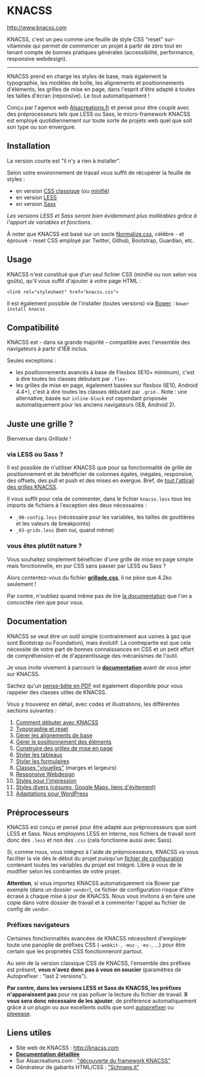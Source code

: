 # KNACSS

http://www.knacss.com

KNACSS, c'est un peu comme une feuille de style CSS "reset" sur-vitaminée qui permet de commencer un projet à partir de zéro tout en tenant compte de bonnes pratiques générales (accessibilité, performance, responsive webdesign).

<hr>

KNACSS prend en charge les styles de base, mais également la typographie, les modèles de boîte, les alignements et positionnements d'éléments, les grilles de mise en page, dans l'esprit d'être adapté à toutes les tailles d'écran (reponsive). Le tout automatiquement !

Conçu par l'agence web [Alsacreations.fr](http://alsacreations.fr) et pensé pour être couplé avec des préprocesseurs tels que LESS ou Sass, le micro-framework KNACSS est employé quotidiennement sur toute sorte de projets web quel que soit son type ou son envergure.

## Installation

La version courte est "il n'y a rien à installer".

Selon votre environnement de travail vous suffit de récupérer la feuille de styles :

- en version [CSS classique](https://raw.githubusercontent.com/raphaelgoetter/KNACSS/master/css/knacss-unminified.css) (ou [minifié](vhttps://raw.githubusercontent.com/raphaelgoetter/KNACSS/master/css/knacss.css))
- en version [LESS](https://github.com/raphaelgoetter/KNACSS/tree/master/less)
- en version [Sass](https://github.com/raphaelgoetter/KNACSS/tree/master/sass)

_Les versions LESS et Sass seront bien évidemment plus malléables grâce à l'apport de variables et fonctions._

À noter que KNACSS est basé sur un socle [Normalize.css](http://necolas.github.io/normalize.css/), célèbre - et éprouvé - reset CSS employé par Twitter, Github, Bootstrap, Guardian, etc.

## Usage

KNACSS n'est constitué que d'un seul fichier CSS (minifié ou non selon vos goûts), qu'il vous suffit d'ajouter à votre page HTML :

    <link rel="stylesheet" href="knacss.css">

Il est également possible de l'installer (toutes versions) via [Bower](http://bower.io/) : ```bower install knacss```

## Compatibilité

KNACSS est - dans sa grande majorité - compatible avec l'ensemble des navigateurs à partir d'IE8 inclus.

Seules exceptions :

- les positionnements avancés à base de Flexbox (IE10+ minimum), c'est à dire toutes les classes débutant par `.flex-`
- les grilles de mise en page, également basées sur flexbox  (IE10, Android 4.4+), c'est à dire toutes les classes débutant par `.grid-`. Note : une alternative, basée sur `inline-block` est cependant proposée automatiquement pour les anciens navigateurs (IE8, Android 2).

## Juste une grille ?

Bienvenue dans *Grillade* !

### via LESS ou Sass ?

Il est possible de n'utiliser KNACSS que pour sa fonctionnalité de grille de positionnement et de bénéficier de colonnes égales, inégales, responsive, des offsets, des pull et push et des mises en exergue. Bref, de [tout l'attirail des grilles KNACSS](https://github.com/alsacreations/KNACSS/blob/master/doc/03-grilles.md).

Il vous suffit pour cela de commenter, dans le fichier `knacss.less` tous les imports de fichiers à l'exception des deux nécessaires :
- `_00-config.less` (nécessaire pour les variables, les tailles de gouttières et les valeurs de breakpoints)
- `_03-grids.less` (ben oui, quand même)

### vous êtes plutôt nature ?

Vous souhaitez simplement bénéficier d'une grille de mise en page simple mais fonctionnelle, en pur CSS sans passer par LESS ou Sass&nbsp;?

Alors contentez-vous du fichier <a href="https://raw.githubusercontent.com/alsacreations/KNACSS/master/css/grillade.css"><strong>grillade.css</strong></a>, il ne pèse que 4.2ko seulement&nbsp;!

Par contre, n'oubliez quand même pas de lire [la documentation](https://github.com/alsacreations/KNACSS/blob/master/doc/03-grilles.md) que l'on a concoctée rien que pour vous.

## Documentation

KNACSS se veut être un outil simple (contrairement aux usines à gaz que sont Bootstrap ou Foundation), mais évolutif.
La contrepartie est que cela nécessite de votre part de bonnes connaissances en CSS et un petit effort de compréhension et de d'apprentissage des mécanismes de l'outil.

Je vous invite vivement à parcourir la [**documentation**](https://github.com/raphaelgoetter/KNACSS/tree/master/doc) avant de vous jeter sur KNACSS.

Sachez qu'un [pense-bête en PDF](http://knacss.com/KNACSS-cheatsheet.pdf) est également disponible pour vous rappeler des classes utiles de KNACSS.

<p>Vous y trouverez en détail, avec codes et illustrations, les différentes sections suivantes&nbsp;:</p>
<ol>
<li><a href="https://github.com/raphaelgoetter/KNACSS/blob/master/doc/00-commencer.md">Comment débuter avec KNACSS</a></li>
<li><a href="https://github.com/raphaelgoetter/KNACSS/blob/master/doc/01-typo-et-reset.md">Typographie et reset</a></li>
<li><a href="https://github.com/raphaelgoetter/KNACSS/blob/master/doc/02a-layout-alignements.md">Gérer les alignements de base</a></li>
<li><a href="https://github.com/raphaelgoetter/KNACSS/blob/master/doc/02b-layout-positionnement.md">Gérer le positionnement des éléments</a></li>
<li><a href="https://github.com/raphaelgoetter/KNACSS/blob/master/doc/03-grilles.md">Construire des grilles de mise en page</a></li>
<li><a href="https://github.com/raphaelgoetter/KNACSS/blob/master/doc/04-tableaux.md">Styler les tableaux</a></li>
<li><a href="https://github.com/raphaelgoetter/KNACSS/blob/master/doc/05-formulaires.md">Styler les formulaires</a></li>
<li><a href="https://github.com/raphaelgoetter/KNACSS/blob/master/doc/06-helpers.md">Classes "visuelles"</a> (marges et largeurs)</li>
<li><a href="https://github.com/raphaelgoetter/KNACSS/blob/master/doc/07-responsive.md">Responsive Webdesign</a></li>
<li><a href="https://github.com/raphaelgoetter/KNACSS/blob/master/doc/08-print.md">Styles pour l'impression</a></li>
<li><a href="https://github.com/raphaelgoetter/KNACSS/blob/master/doc/09-misc.md">Styles divers (césures, Google Maps, liens d'évitement)</a></li>
<li><a href="https://github.com/raphaelgoetter/KNACSS/blob/master/doc/11-wordpress.md">Adaptations pour WordPress</a></li>
</ol>


## Préprocesseurs

KNACSS est conçu et pensé pour être adapté aux préprocesseurs que sont LESS et Sass. Nous employons LESS en interne, nos fichiers de travail sont donc des `.less` et non des `.css` (cela fonctionne aussi avec Sass).

Si, comme nous, vous intégrez à l'aide de préprocesseurs, KNACSS va vous faciliter la vie dès le début du projet puisqu'un [fichier de configuration](https://github.com/raphaelgoetter/KNACSS/blob/master/less/_00-config.less) contenant toutes les variables du projet est intégré.
Libre à vous de le modifier selon les contraintes de votre projet.

**Attention**, si vous importez KNACSS automatiquement via Bower par exemple (dans un dossier `vendor`), ce fichier de configuration risque d'être écrasé à chaque mise à jour de KNACSS. Nous vous invitons à en faire une copie dans votre dossier de travail et à commenter l'appel au fichier de config de `vendor`.

### Préfixes navigateurs

Certaines fonctionnalités avancées de KNACSS nécessitent d'employer toute une panoplie de préfixes CSS (`-webkit-`, `-moz-`, `-ms-`, ...) pour être certain que les propriétés CSS fonctionneront partout.

Au sein de la version classique CSS de KNACSS, l'ensemble des préfixes est présent, **vous n'avez donc pas à vous en soucier** (paramètres de Autoprefixer : "last 2 versions").

**Par contre, dans les versions LESS et Sass de KNACSS, les préfixes n'apparaissent pas** pour ne pas polluer la lecture du fichier de travail. **Il vous sera donc nécessaire de les ajouter**, de préférence automatiquement grâce à un plugin ou aux excellents outils que sont [autoprefixer](https://github.com/postcss/autoprefixer) ou [pleeease](http://pleeease.io/).

## Liens utiles

* Site web de KNACSS : http://knacss.com
* [**Documentation détaillée**](https://github.com/raphaelgoetter/KNACSS/tree/master/doc)
* Sur Alsacreations.com : ["découverte du framework KNACSS"](http://www.alsacreations.com/tuto/lire/1577-decouverte-du-framework-css-KNACSS.html)
* Générateur de gabarits HTML/CSS : ["Schnaps.it"](http://schnaps.it/)
